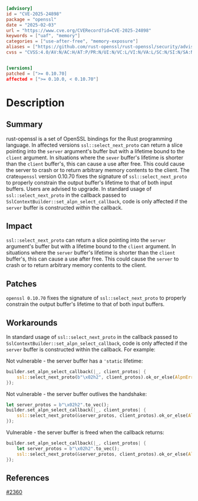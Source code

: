 ```toml
[advisory]
id = "CVE-2025-24898"
package = "openssl"
date = "2025-02-03"
url = "https://www.cve.org/CVERecord?id=CVE-2025-24898"
keywords = ["uaf", "memory"]
categories = ["use-after-free", "memory-exposure"]
aliases = ["https://github.com/rust-openssl/rust-openssl/security/advisories/GHSA-rpmj-rpgj-qmpm"]
cvss = "CVSS:4.0/AV:N/AC:H/AT:P/PR:N/UI:N/VC:L/VI:N/VA:L/SC:N/SI:N/SA:N"


[versions]
patched = [">= 0.10.70]
affected = [">= 0.10.0, < 0.10.70"]
```

# Description

## Summary

rust-openssl is a set of OpenSSL bindings for the Rust programming language. In affected versions `ssl::select_next_proto` can return a slice pointing into the `server` argument's buffer but with a lifetime bound to the `client` argument. In situations where the `sever` buffer's lifetime is shorter than the `client` buffer's, this can cause a use after free. This could cause the server to crash or to return arbitrary memory contents to the client. The crate`openssl` version 0.10.70 fixes the signature of `ssl::select_next_proto` to properly constrain the output buffer's lifetime to that of both input buffers. Users are advised to upgrade. In standard usage of `ssl::select_next_proto` in the callback passed to `SslContextBuilder::set_alpn_select_callback`, code is only affected if the `server` buffer is constructed *within* the callback.

## Impact 

`ssl::select_next_proto` can return a slice pointing into the `server` argument's buffer but with a lifetime bound to the `client` argument. In situations where the `server` buffer's lifetime is shorter than the `client` buffer's, this can cause a use after free. This could cause the `server` to crash or to return arbitrary memory contents to the client.

## Patches

`openssl 0.10.70` fixes the signature of `ssl::select_next_proto` to properly constrain the output buffer's lifetime to that of both input buffers.

## Workarounds

In standard usage of `ssl::select_next_proto` in the callback passed to `SslContextBuilder::set_alpn_select_callback`, code is only affected if the `server` buffer is constructed within the callback. For example:

Not vulnerable - the server buffer has a `'static` lifetime:
```rs
builder.set_alpn_select_callback(|_, client_protos| {
    ssl::select_next_proto(b"\x02h2", client_protos).ok_or_else(AlpnError::NOACK)
});
```

Not vulnerable - the server buffer outlives the handshake:
```rs
let server_protos = b"\x02h2".to_vec();
builder.set_alpn_select_callback(|_, client_protos| {
    ssl::select_next_proto(&server_protos, client_protos).ok_or_else(AlpnError::NOACK)
});
```

Vulnerable - the server buffer is freed when the callback returns:
```rs
builder.set_alpn_select_callback(|_, client_protos| {
    let server_protos = b"\x02h2".to_vec();
    ssl::select_next_proto(&server_protos, client_protos).ok_or_else(AlpnError::NOACK)
});
```

## References

[#2360](https://github.com/rust-openssl/rust-openssl/pull/2360)